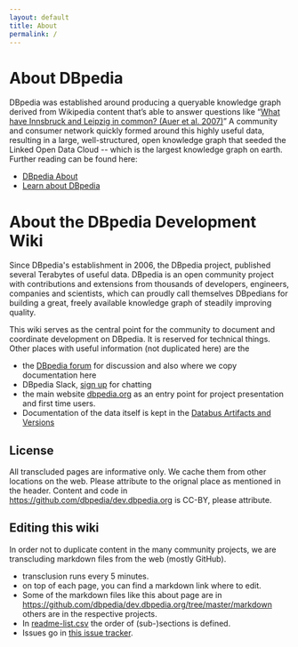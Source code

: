 ```yaml
---
layout: default
title: About
permalink: /
---
```


# About DBpedia
DBpedia was established around producing a queryable knowledge graph derived from Wikipedia content that’s able to answer questions like “[What have Innsbruck and Leipzig in common? (Auer et al. 2007)](http://www.jens-lehmann.org/files/2007/wiki_extraction.pdf)” A community and consumer network quickly formed around this highly useful data, resulting in a large, well-structured, open knowledge graph that seeded the Linked Open Data Cloud -- which is the largest knowledge graph on earth. 
Further reading can be found here:

* [DBpedia About](https://wiki.dbpedia.org/about)
* [Learn about DBpedia](https://wiki.dbpedia.org/learn-about-dbpedia)

# About the DBpedia Development Wiki
Since DBpedia's establishment in 2006, the DBpedia project, published several Terabytes of useful data. DBpedia is an open community project with contributions and extensions from thousands of developers, engineers, companies and scientists, which can proudly call themselves DBpedians for building a great, freely available knowledge graph of steadily improving quality.     

This wiki serves as the central point for the community to document and coordinate development on DBpedia. 
It is reserved for technical things. Other places with useful information (not duplicated here) are the 

* the [DBpedia forum](https://forum.dbpedia.org) for discussion and also where we copy documentation here
* DBpedia Slack, [sign up](https://dbpedia-slack.herokuapp.com/) for chatting
* the main website [dbpedia.org](http://dbpedia.org/) as an entry point for project presentation and first time users.  
* Documentation of the data itself is kept in the [Databus Artifacts and Versions](https://databus.dbpedia.org/dbpedia)

## License
All transcluded pages are informative only. We cache them from other locations on the web. Please attribute to the orignal place as mentioned in the header. Content and code in https://github.com/dbpedia/dev.dbpedia.org is CC-BY, please attribute. 

## Editing this wiki
In order not to duplicate content in the many community projects, we are transcluding markdown files from the web (mostly GitHub). 

* transclusion runs every 5 minutes.
* on top of each page, you can find a markdown link where to edit. 
* Some of the markdown files like this about page are in https://github.com/dbpedia/dev.dbpedia.org/tree/master/markdown others are in the respective projects. 
* In [readme-list.csv](https://github.com/dbpedia/dev.dbpedia.org/blob/master/readme-list.csv) the order of (sub-)sections is defined. 
* Issues go in [this issue tracker](https://github.com/dbpedia/dev.dbpedia.org/issues). 

